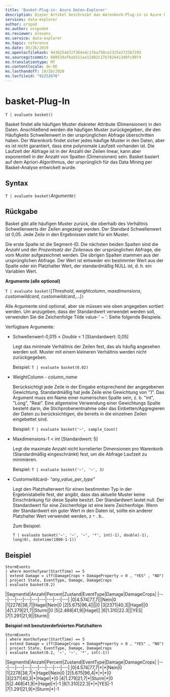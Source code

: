 ```yaml
---
title: 'Basket-Plug-in: Azure Daten-Explorer'
description: Dieser Artikel beschreibt das Warenkorb-Plug-in in Azure Daten-Explorer.
services: data-explorer
author: orspod
ms.author: orspodek
ms.reviewer: alexans
ms.service: data-explorer
ms.topic: reference
ms.date: 05/26/2019
ms.openlocfilehash: 9436254d72f364edc1f6a758ce2325e272367293
ms.sourcegitcommit: 608539af6ab511aa11d82c17b782641340fc8974
ms.translationtype: MT
ms.contentlocale: de-DE
ms.lasthandoff: 10/20/2020
ms.locfileid: "92252676"
---
```

# <a name="basket-plugin"></a>basket-Plug-In

```kusto
T | evaluate basket()
```

Basket findet alle häufigen Muster diskreter Attribute (Dimensionen) in den Daten. Anschließend werden die häufigen Muster zurückgegeben, die den Häufigkeits Schwellenwert in der ursprünglichen Abfrage überschritten haben. Der Warenkorb findet sicher jedes häufige Muster in den Daten, aber es ist nicht garantiert, dass eine polynomale Laufzeit vorhanden ist. Die Laufzeit der Abfrage ist in der Anzahl der Zeilen linear, kann aber exponentiell in der Anzahl von Spalten (Dimensionen) sein. Basket basiert auf dem Apriori-Algorithmus, der ursprünglich für das Data Mining per Basket-Analyse entwickelt wurde.

## <a name="syntax"></a>Syntax

`T | evaluate basket(`*Argumente*`)`

## <a name="returns"></a>Rückgabe

Basket gibt alle häufigen Muster zurück, die oberhalb des Verhältnis Schwellenwerts der Zeilen angezeigt werden. Der Standard Schwellenwert ist 0,05. Jede Zeile in den Ergebnissen steht für ein Muster.

Die erste Spalte ist die Segment-ID. Die nächsten beiden Spalten sind die *Anzahl* und der *Prozentsatz der Zeilen*aus der ursprünglichen Abfrage, die vom Muster aufgezeichnet werden. Die übrigen Spalten stammen aus der ursprünglichen Abfrage.
Der Wert ist entweder ein bestimmter Wert aus der Spalte oder ein Platzhalter Wert, der standardmäßig NULL ist, d. h. ein Variablen Wert.

**Argumente (alle optional)**

`T | evaluate basket(`[*Threshold*, *weightcolumn*, *maxdimensions*, *customwildcard*, *customwildcard*,...]`)`

Alle Argumente sind optional, aber sie müssen wie oben angegeben sortiert werden. Um anzugeben, dass der Standardwert verwendet werden soll, verwenden Sie die Zeichenfolge Tilde value-' ~ '. Siehe folgende Beispiele.

Verfügbare Argumente:

* Schwellenwert-0,015 < *Double* < 1 [Standardwert: 0,05]

    Legt das minimale Verhältnis der Zeilen fest, das als häufig angesehen werden soll. Muster mit einem kleineren Verhältnis werden nicht zurückgegeben.
    
    Beispiel: `T | evaluate basket(0.02)`

* WeightColumn - *column_name*

    Berücksichtigt jede Zeile in der Eingabe entsprechend der angegebenen Gewichtung. Standardmäßig hat jede Zeile eine Gewichtung von "1". Das Argument muss ein Name einer numerischen Spalte sein, z. b. "int", "Long", "Real". Eine allgemeine Verwendung einer Gewichtungs Spalte besteht darin, die Stichprobenentnahme oder das Einbetten/Aggregieren der Daten zu berücksichtigen, die bereits in die einzelnen Zeilen eingebettet sind.

    Beispiel: `T | evaluate basket('~', sample_Count)`

* Maxdimensions-1 < *int* [Standardwert: 5]

    Legt die maximale Anzahl nicht korrelierter Dimensionen pro Warenkorb (Standardmäßig eingeschränkt) fest, um die Abfrage Laufzeit zu minimieren.

    Beispiel: `T | evaluate basket('~', '~', 3)`

* Customwildcard- *"any_value_per_type"*

    Legt den Platzhalterwert für einen bestimmten Typ in der Ergebnistabelle fest, der angibt, dass das aktuelle Muster keine Einschränkung für diese Spalte besitzt.
    Der Standardwert lautet null. Der Standardwert für eine Zeichenfolge ist eine leere Zeichenfolge. Wenn der Standardwert ein guter Wert in den Daten ist, sollte ein anderer Platzhalter Wert verwendet werden, z `*` . b..

    Zum Beispiel:

     `T | evaluate basket('~', '~', '~', '*', int(-1), double(-1), long(0), datetime(1900-1-1))`

## <a name="example"></a>Beispiel

<!-- csl: https://help.kusto.windows.net:443/Samples -->
```kusto
StormEvents 
| where monthofyear(StartTime) == 5
| extend Damage = iff(DamageCrops + DamageProperty > 0 , "YES" , "NO")
| project State, EventType, Damage, DamageCrops
| evaluate basket(0.2)
```

|SegmentId|Anzahl|Percent|Zustand|EventType|Damage|DamageCrops|
|---|---|---|---|---|---|---|---|---|
|0|4.574|77,7|||Nein|0
|1|2278|38,7||Hagel|Nein|0
|2|5.675|96,4||||0
|3|2371|40,3||Hagel||0
|4|1.279|21,7||Sturm||0
|5|2.468|41,9||Hagel||
|6|1.310|22.3|||YES|
|7|1.291|21,9||Sturm||

**Beispiel mit benutzerdefinierten Platzhaltern**

<!-- csl: https://help.kusto.windows.net:443/Samples -->
```kusto
StormEvents 
| where monthofyear(StartTime) == 5
| extend Damage = iff(DamageCrops + DamageProperty > 0 , "YES" , "NO")
| project State, EventType, Damage, DamageCrops
| evaluate basket(0.2, '~', '~', '*', int(-1))
```

|SegmentId|Anzahl|Percent|Zustand|EventType|Damage|DamageCrops|
|---|---|---|---|---|---|---|---|---|
|0|4.574|77,7|\*|\*|Nein|0
|1|2278|38,7|\*|Hagel|Nein|0
|2|5.675|96,4|\*|\*|\*|0
|3|2371|40,3|\*|Hagel|\*|0
|4|1.279|21,7|\*|Sturm|\*|0
|5|2.468|41,9|\*|Hagel|\*|-1
|6|1.310|22.3|\*|\*|YES|-1
|7|1.291|21,9|\*|Sturm|\*|-1
